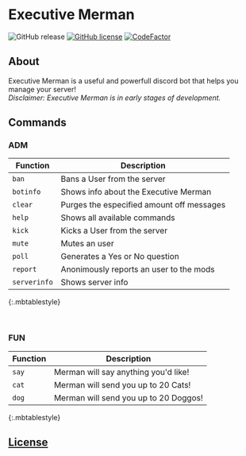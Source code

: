 # Executive Merman
![GitHub release](https://img.shields.io/github/release/Vulpon/ExecutiveMerman.svg)
[![GitHub license](https://img.shields.io/github/license/Vulpon/ExecutiveMerman.svg)](https://github.com/Vulpon/ExecutiveMerman/blob/master/LICENSE)
[![CodeFactor](https://www.codefactor.io/repository/github/vulpon/executivemerman/badge)](https://www.codefactor.io/repository/github/vulpon/executivemerman)
## About
Executive Merman is a useful and powerfull discord bot that helps you manage your server!
<br>
*Disclaimer: Executive Merman is in early stages of development.*
<br>

## Commands

### ADM
| Function | Description |
| -------- | ----------- |
| `ban` | Bans a User from the server |
| `botinfo` | Shows info about the Executive Merman |
| `clear` | Purges the especified amount off messages |
| `help` | Shows all available commands |
| `kick` | Kicks a User from the server |
| `mute`  | Mutes an user |
| `poll` | Generates a Yes or No question |
| `report` | Anonimously reports an user to the mods |
| `serverinfo` | Shows server info |
{:.mbtablestyle}

<br/>

### FUN
| Function | Description |
| -------- | ----------- |
| `say` | Merman will say anything you'd like! |
| `cat` | Merman will send you up to 20 Cats! |
| `dog`  | Merman will send you up to 20 Doggos! |
{:.mbtablestyle}


## [License](LICENSE)

